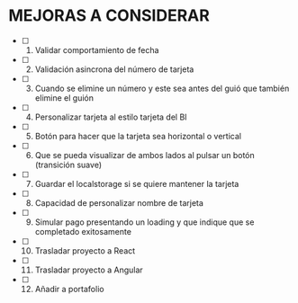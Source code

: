 # MEJORAS A CONSIDERAR
- [ ] 1. Validar comportamiento de fecha 
- [ ] 2. Validación asincrona del número de tarjeta
- [ ] 3. Cuando se elimine un número y este sea antes del guió que también elimine el guión
- [ ] 4. Personalizar tarjeta al estilo tarjeta del BI
- [ ] 5. Botón para hacer que la tarjeta sea horizontal o vertical
- [ ] 6. Que se pueda visualizar de ambos lados al pulsar un botón (transición suave)
- [ ] 7. Guardar el localstorage si se quiere mantener la tarjeta
- [ ] 8. Capacidad de personalizar nombre de tarjeta
- [ ] 9. Simular pago presentando un loading y que indique que se completado exitosamente
- [ ] 10. Trasladar proyecto a React
- [ ] 11. Trasladar proyecto a Angular
- [ ] 12. Añadir a portafolio